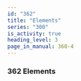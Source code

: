 ```yaml
---
id: "362"
title: "Elements"
series: "300"
is_activity: true
heading_level: 3
page_in_manual: 360-4
---
```


### 362 Elements